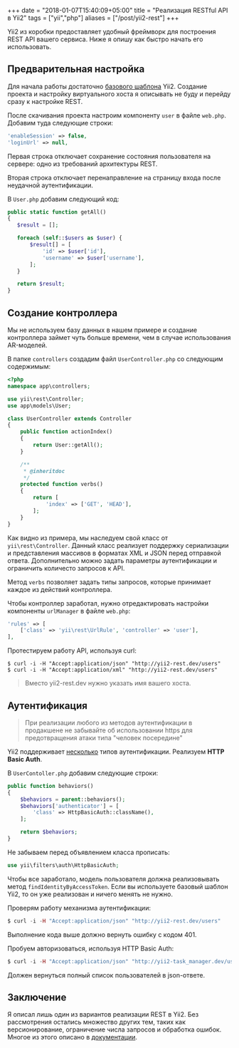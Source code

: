 +++
date = "2018-01-07T15:40:09+05:00"
title = "Реализация RESTful API в Yii2"
tags = ["yii","php"]
aliases = ["/post/yii2-rest"]
+++

Yii2 из коробки предоставляет удобный фреймворк для построения REST API вашего сервиса. Ниже я опишу как быстро начать его использовать.

## Предварительная настройка

Для начала работы достаточно [базового шаблона](https://github.com/yiisoft/yii2-app-basic) Yii2. Создание проекта и настройку виртуального хоста я описывать не буду и перейду сразу к настройке REST.

После скачивания проекта настроим компоненту `user` в файле `web.php`. Добавим туда следующие строки:

```php
'enableSession' => false,
'loginUrl' => null,
```

Первая строка отключает сохранение состояния пользователя на сервере: одно из требований архитектуры REST.

Вторая строка отключает перенаправление на страницу входа после неудачной аутентификации.

В `User.php` добавим следующий код:

```php
public static function getAll()
{
   $result = [];

   foreach (self::$users as $user) {
       $result[] = [
           'id' => $user['id'],
           'username' => $user['username'],
       ];
   }

   return $result;
}
```

## Создание контроллера

Мы не используем базу данных в нашем примере и создание контроллера займет чуть больше времени, чем в случае использования AR-моделей.

В папке `controllers` создадим файл `UserController.php` со следующим содержимым:

```php
<?php
namespace app\controllers;

use yii\rest\Controller;
use app\models\User;

class UserController extends Controller
{
    public function actionIndex()
    {
        return User::getAll();
    }

    /**
     * @inheritdoc
     */
    protected function verbs()
    {
        return [
            'index' => ['GET', 'HEAD'],
        ];
    }
}

```

Как видно из примера, мы наследуем свой класс от `yii\rest\Controller`. Данный класс реализует поддержку сериализации и представления массивов в форматах XML и JSON перед отправкой ответа. Дополнительно можно задать параметры аутентификации и ограничить количесто запросов к API.

Метод `verbs` позволяет задать типы запросов, которые принимает каждое из действий контроллера.

Чтобы контроллер заработал, нужно отредактировать настройки компоненты `urlManager` в файле `web.php`:

```php
'rules' => [
    ['class' => 'yii\rest\UrlRule', 'controller' => 'user'],
],
```

Протестируем работу API, используя curl:

```
$ curl -i -H "Accept:application/json" "http://yii2-rest.dev/users"
$ curl -i -H "Accept:application/xml" "http://yii2-rest.dev/users"
```

> Вместо yii2-rest.dev нужно указать имя вашего хоста.

## Аутентификация

> При реализации любого из методов аутентификации в продакшене не забывайте об использовании https для предотвращения атаки типа "человек посередине"

Yii2 поддерживает [несколько](http://www.yiiframework.com/doc-2.0/guide-rest-authentication.html) типов аутентификации. Реализуем __HTTP Basic Auth__.

В `UserContoller.php` добавим следующие строки:

```php
public function behaviors()
{
    $behaviors = parent::behaviors();
    $behaviors['authenticator'] = [
        'class' => HttpBasicAuth::className(),
    ];

    return $behaviors;
}
```

Не забываем перед объявлением класса прописать:

```php
use yii\filters\auth\HttpBasicAuth;
```

Чтобы все заработало, модель пользователя должна реализовывать метод `findIdentityByAccessToken`. Если вы используете базовый шаблон Yii2, то он уже реализован и ничего менять не нужно.

Проверям работу механизма аутентификации:

```php
$ curl -i -H "Accept:application/json" "http://yii2-rest.dev/users"
```

Выполнение кода выше должно вернуть ошибку с кодом 401.

Пробуем авторизоваться, используя HTTP Basic Auth:

```php
$ curl -i -H "Accept:application/json" "http://yii2-task_manager.dev/users" -H "Authorization: Basic MTAwLXRva2VuOg=="
```

Должен вернуться полный список пользователей в json-ответе.

## Заключение

Я описал лишь один из вариантов реализации REST в Yii2. Без рассмотрения остались множество других тем, таких как версионирование, ограничение числа запросов и обработка ошибок. Многое из этого описано в [документации](http://www.yiiframework.com/doc-2.0/guide-rest-quick-start.html).


